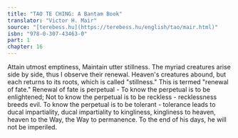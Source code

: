 ```yaml
---
title: "TAO TE CHING: A Bantam Book"
translator: "Victor H. Mair"
source: "[terebess.hu](https://terebess.hu/english/tao/mair.html)"
isbn: "978-0-307-43463-0"
part: 1
chapter: 16
---
```

Attain utmost emptiness,
Maintain utter stillness.
The myriad creatures arise side by side, thus I observe their renewal.
Heaven's creatures abound,
but each returns to its roots, which is called "stillness."
This is termed "renewal of fate."
Renewal of fate is perpetual -
To know the perpetual is to be enlightened;
Not to know the perpetual is to be reckless - recklessness breeds evil.
To know the perpetual is to be tolerant -
tolerance leads to ducal impartiality,
ducal impartiality to kingliness,
kingliness to heaven,
heaven to the Way,
the Way to permanence.
To the end of his days,
he will not be imperiled.